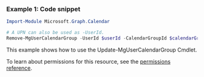 ### Example 1: Code snippet

```powershellImport-Module Microsoft.Graph.Calendar

# A UPN can also be used as -UserId.
Remove-MgUserCalendarGroup -UserId $userId -CalendarGroupId $calendarGroupId
```
This example shows how to use the Update-MgUserCalendarGroup Cmdlet.
To learn about permissions for this resource, see the [permissions reference](/graph/permissions-reference).

